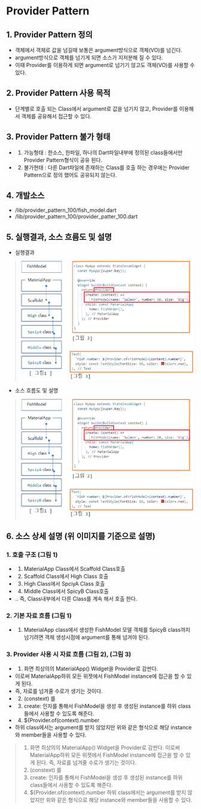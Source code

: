 # Provider Pattern
## 1. Provider Pattern 정의 
 - 객체에서 객체로 값을 넘길때 보통은 argument방식으로 객체(VO)를 넘긴다.
 - argument방식으로 객체를 넘기게 되면 소스가 지저분해 질 수 있다.
 - 이때 Provider를 이용하게 되면 argument로 넘기기 않고도  객체(VO)를 사용할 수 있다.

## 2. Provider Pattern 사용 목적
 - 단계별로 호출 되는 Class에서 argument로 값을 넘기지 않고, Provider를 이용해서 객체를 공유해서 접근할 수 있다.

## 3. Provider Pattern 불가 형태
 - 1. 가능형태 : 한소스, 한파일, 하나의 Dart파일내부에 정의된 class들에서만 Provider Pattern형식이 공유 된다.
 - 2. 불가현태 : 다른 Dart파일에 존재하는 Class를 호출 하는 경우에는 Provider Pattern으로 정의 했어도 공유되지 않는다.

## 4. 개발소스
 - /lib/provider_pattern_100/fish_model.dart
 - /lib/provider_pattern_100/provider_patter_100.dart

## 5. 실행결과, 소스 흐름도 및 설명
 - 실행결과
 > <img src="./README_images/provider_pattern_100.png">

 - 소스 흐름도 및 설명
 > <img src="./README_images/provider_pattern_100.png">

## 6. 소스 상세 설명 (위 이미지를 기준으로 설명)
### 1. 호출 구조 (그림 1)
 - 1. MaterialApp Class에서 Scaffold Class호출
 - 2. Scaffold    Class에서  High    Class 호출
 - 3. High        Class에서 SpciyA   Class 호출
 - 4. Middle      Class에서 SpicyB   Class호출
 - .. 즉, Class내부에서 다른 Class를 계속 해서 호출 한다.

### 2. 기본 자료 흐름 (그림 1)
 - 1. MaterialApp class에서 생성한 FishModel 모델 객체를 SpicyB class까지 넘기려면 객체 생성시점에 argument를 통해 넘겨야 된다.

### 3. Provider 사용 시 자료 흐름 (그림 2),  (그림 3)
 - 1. 화면 최상의의 MaterialApp() Widget을 Provider로 감싼다.
 -    이로써 MaterialApp하위 모든 위젯에서 FishModel instance에 접근을 할 수 있게 된다.
 -    즉, 자료를 넘겨줄 수로가 생기는 것이다.
 - 2. (constext) 를
 - 3. create: 인자를 통해서 FishModel을 생성 후 생성된 instance를 하위 class들에서 사용할 수 있도록 해준다.
 - 4. ${Provider.of<FishModel>(context).number
 -    하위 class에서는 argument를 받지 않았지만 위와 같은 형식으로 해당 instance와 member들을 사용할 수 있다.

 > 1. 화면 최상의의 MaterialApp() Widget을 Provider로 감싼다.
 >    이로써 MaterialApp하위 모든 위젯에서 FishModel instance에 접근을 할 수 있게 된다.
 >    즉, 자료를 넘겨줄 수로가 생기는 것이다.
 > 2. (constext) 를
 > 3. create: 인자를 통해서 FishModel을 생성 후 생성된 instance를 하위 class들에서 사용할 수 있도록 해준다.
 > 4. ${Provider.of<FishModel>(context).number
 >    하위 class에서는 argument를 받지 않았지만 위와 같은 형식으로 해당 instance와 member들을 사용할 수 있다.
